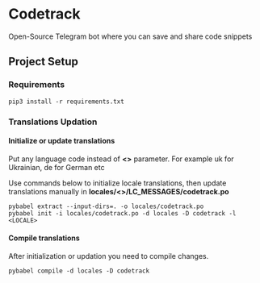# Codetrack
Open-Source Telegram bot where you can save and share code snippets

## Project Setup

### Requirements
```
pip3 install -r requirements.txt
```

### Translations Updation
#### Initialize or update translations
Put any language code instead of **<<LOCALE>>** parameter.
For example uk for Ukrainian, de for German etc

Use commands below to initialize locale translations, then update translations manually in **locales/<<locale>>/LC_MESSAGES/codetrack.po**
```
pybabel extract --input-dirs=. -o locales/codetrack.po
pybabel init -i locales/codetrack.po -d locales -D codetrack -l <LOCALE>
```

#### Compile translations
After initialization or updation you need to compile changes.

```
pybabel compile -d locales -D codetrack
```

